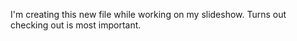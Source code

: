 I'm creating this new file while working on my slideshow.
Turns out checking out is most important.
